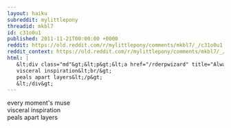 ```yaml
---
layout: haiku
subreddit: mylittlepony
threadid: mkbl7
id: c31o0u1
published: 2011-11-21T00:00:00 +0000
reddit: https://old.reddit.com/r/mylittlepony/comments/mkbl7/_/c31o0u1
reddit_context: https://old.reddit.com/r/mylittlepony/comments/mkbl7/_/c31o0u1?context=3
html: |
   &lt;div class="md"&gt;&lt;p&gt;&lt;a href="/rderpwizard" title="Always Relevant / Prompted By Frames Of Excerpt / Paper Bag Princess"&gt;&lt;/a&gt; every moment&amp;#39;s muse&lt;br/&gt;
   visceral inspiration&lt;br/&gt;
   peals apart layers&lt;/p&gt;
   &lt;/div&gt;
---
```


[](/rderpwizard "Always Relevant / Prompted By Frames Of Excerpt / Paper Bag Princess") every moment's muse  
visceral inspiration  
peals apart layers